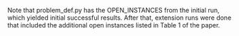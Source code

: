 Note that problem_def.py has the OPEN_INSTANCES from the initial run, which yielded initial successful results.  After that, extension runs were done that included the additional open instances listed in Table 1 of the paper.
